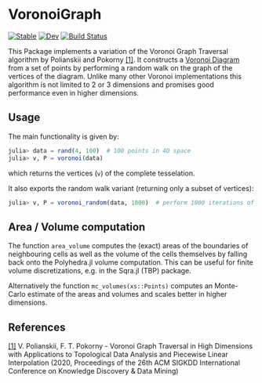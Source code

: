 # VoronoiGraph

[![Stable](https://img.shields.io/badge/docs-stable-blue.svg)](https://axsk.github.io/VoronoiGraph.jl/stable)
[![Dev](https://img.shields.io/badge/docs-dev-blue.svg)](https://axsk.github.io/VoronoiGraph.jl/dev)
[![Build Status](https://github.com/axsk/VoronoiGraph.jl/workflows/CI/badge.svg)](https://github.com/axsk/VoronoiGraph.jl/actions)

This Package implements a variation of the Voronoi Graph Traversal algorithm by Polianskii and Pokorny [\[1\]](https://dl.acm.org/doi/10.1145/3394486.3403266).
It constructs a [Voronoi Diagram](https://en.wikipedia.org/wiki/Voronoi_diagram) from a set of points by performing a random walk on the graph of the vertices of the diagram.
Unlike many other Voronoi implementations this algorithm is not limited to 2 or 3 dimensions and promises good performance even in higher dimensions.

## Usage
The main functionality is given by:
```julia
julia> data = rand(4, 100)  # 100 points in 4D space
julia> v, P = voronoi(data)
```
which returns the vertices (`v`) of the complete tesselation.

It also exports the random walk variant (returning only a subset of vertices):
```julia
julia> v, P = voronoi_random(data, 1000)  # perform 1000 iterations of the random walk
```

## Area / Volume computation
The function `area_volume` computes the (exact) areas of the boundaries of neighbouring cells
as well as the volume of the cells themselves by falling back onto the Polyhedra.jl volume computation.
This can be useful for finite volume discretizations, e.g. in the Sqra.jl (TBP) package.

Alternatively the function `mc_volumes(xs::Points)` computes an Monte-Carlo estimate of the
areas and volumes and scales better in higher dimensions.

## References
[\[1\]](https://dl.acm.org/doi/10.1145/3394486.3403266) V. Polianskii, F. T. Pokorny - Voronoi Graph Traversal in High Dimensions with Applications to Topological Data Analysis and Piecewise Linear Interpolation (2020, Proceedings of the 26th ACM SIGKDD International Conference on Knowledge Discovery & Data Mining)
